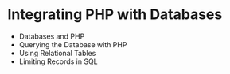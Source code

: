 # Integrating PHP with Databases
- Databases and PHP
- Querying the Database with PHP
- Using Relational Tables
- Limiting Records in SQL

